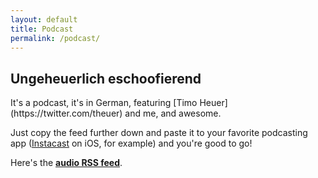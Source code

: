 ```yaml
---
layout: default
title: Podcast
permalink: /podcast/
---
```

<h2>Ungeheuerlich eschoofierend</h2>
It's a podcast, it's in German, featuring [Timo Heuer](https://twitter.com/theuer) and me, and awesome.

Just copy the feed further down and paste it to your favorite podcasting app ([Instacast](http://itunes.apple.com/de/app/instacast/id420368235?mt=8) on iOS, for example) and you're good to go!

Here's the [**audio RSS feed**](http://ue.buzzsprout.com/5450.rss).
<br>
<script src="http://www.buzzsprout.com/5450.js" type="text/javascript" charset="utf-8"></script>
